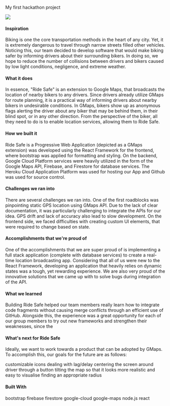 My first hackathon project


![](https://d112y698adiu2z.cloudfront.net/photos/production/software_photos/002/284/666/datas/original.png)

#### Inspiration

Biking is one the core transportation methods in the heart of any city. Yet, it is extremely dangerous to travel through narrow streets filled other vehicles. Noticing this, our team decided to develop software that would make biking safer by informing drivers about their surrounding bikers. In doing so, we hope to reduce the number of collisions between drivers and bikers caused by low light conditions, negligence, and extreme weather.

#### What it does

In essence, "Ride Safe" is an extension to Google Maps, that broadcasts the location of nearby bikers to any drivers. Since drivers already utilize GMaps for route planning, it is a practical way of informing drivers about nearby bikers in undesirable conditions. In GMaps, bikers show up as anonymous flags alerting the driver about any biker that may be behind them, in their blind spot, or in any other direction. From the perspective of the biker, all they need to do is to enable location services, allowing them to Ride Safe.

#### How we built it

Ride Safe is a Progressive Web Application (depicted as a GMaps extension) was developed using the React Framework for the frontend, where bootstrap was applied for formatting and styling. On the backend, Google Cloud Platform services were heavily utilized in the form of the Google Maps API, Firebase, and Firestore for database services. The Heroku Cloud Application Platform was used for hosting our App and Github was used for source control.

#### Challenges we ran into

There are several challenges we ran into. One of the first roadblocks was pinpointing static GPS location using GMaps API. Due to the lack of clear documentation, it was particularly challenging to integrate the APIs for our idea. GPS drift and lack of accuracy also lead to slow development. On the frontend side, we faced difficulties with creating custom UI elements, that were required to change based on state.

#### Accomplishments that we're proud of

One of the accomplishments that we are super proud of is implementing a full stack application (complete with database services) to create a real-time location broadcasting app. Considering that all of us were new to the React Framework, developing an application that heavily relies on dynamic states was a tough, yet rewarding experience. We are also very proud of the innovative solutions that we came up with to solve bugs during integration of the API.

#### What we learned

Building Ride Safe helped our team members really learn how to integrate code fragments without causing merge conflicts through an efficient use of GitHub. Alongside this, the experience was a great opportunity for each of our group members to try out new frameworks and strengthen their weaknesses, since the

#### What's next for Ride Safe

Ideally, we want to work towards a product that can be adopted by GMaps. To accomplish this, our goals for the future are as follows:

customizable icons
dealing with lag/delay
centering the screen around driver through a button
tilting the map so that it looks more realistic and easy to visualise
finding an appropriate radius

#### Built With

bootstrap
firebase
firestore
google-cloud
google-maps
node.js
react
